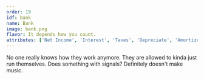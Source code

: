 ```yaml
---
order: 19
idf: bank
name: Bank
image: bank.png
flavor: It depends how you count.
attributes: ['Net Income', 'Interest', 'Taxes', 'Depreciate', 'Amortize']
---
```

No one really knows how they work anymore. They are allowed to kinda just run themselves. Does something with signals? Definitely doesn't make music.